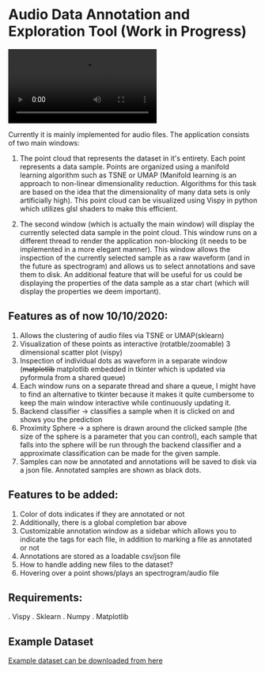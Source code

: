 


# Audio Data Annotation and Exploration Tool (Work in Progress)

![](demo.mp4)

[](https://user-images.githubusercontent.com/18379156/110074568-1965e880-7d8a-11eb-848e-6b1adad1af44.mp4)

Currently it is mainly implemented for audio files. The application consists of two main windows:

1. The point cloud that represents the dataset in it's entirety. Each point represents a data sample. Points are organized using a manifold learning algorithm such as TSNE or UMAP (Manifold learning is an approach to non-linear dimensionality reduction. Algorithms for this task are based on the idea that the dimensionality of many data sets is only artificially high). This point cloud can be visualized using Vispy in python which utilizes glsl shaders to make this efficient.

2. The second window (which is actually the main window) will display the currently selected data sample in the point cloud. This window runs on a different thread to render the application non-blocking (it needs to be implemented in a more elegant manner). This window allows the inspection of the currently selected sample as a raw waveform (and in the future as spectrogram) and allows us to select annotations and save them to disk. An additional feature that will be useful for us could be displaying the properties of the data sample as a star chart (which will display the properties we deem important).

## Features as of now 10/10/2020:
1. Allows the clustering of audio files via TSNE or UMAP(sklearn)
2. Visualization of these points as interactive (rotatble/zoomable) 3 dimensional scatter plot (vispy)
3. Inspection of individual dots as waveform in a separate window (~~matplotlib~~ matplotlib embedded in tkinter which is updated via pyformula from a shared queue)
4. Each window runs on a separate thread and share a queue, I might have to find an alternative to tkinter because it makes it quite cumbersome to keep the main window interactive while continuously updating it.
5. Backend classifier -> classifies a sample when it is clicked on and shows you the prediction
6. Proximity Sphere -> a sphere is drawn around the clicked sample (the size of the sphere is a parameter that you can control), each sample that falls into the sphere will be run through the backend classifier and a approximate classification can be made for the given sample.
7. Samples can now be annotated and annotations will be saved to disk via a json file. Annotated samples are shown as black dots.


## Features to be added:
1.	Color of dots indicates if they are annotated or not
2.	Additionally, there is a global completion bar above
3.	Customizable annotation window as a sidebar which allows you to indicate the tags for each file, in addition to marking a file as annotated or not
4.	Annotations are stored as a loadable csv/json file
5.	How to handle adding new files to the dataset?
6.	Hovering over a point shows/plays an spectrogram/audio file

## Requirements:

. Vispy
. Sklearn
. Numpy
. Matplotlib


## Example Dataset
[Example dataset can be downloaded from here](https://drive.google.com/file/d/1JXhxlPmbZdBH06zNWdOFGs3JyHP6SDIy/view?usp=sharing)

